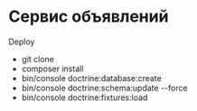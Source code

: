 Сервис объявлений
==

Deploy
+ git clone 
+ composer install
+ bin/console doctrine:database:create
+ bin/console doctrine:schema:update --force
+ bin/console doctrine:fixtures:load